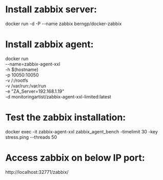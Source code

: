 # Install zabbix server:

docker run -d -P --name zabbix  berngp/docker-zabbix

# Install zabbix agent:

docker run \
 --name=zabbix-agent-xxl \
 -h $(hostname) \
 -p 10050:10050 \
 -v /:/rootfs \
 -v /var/run:/var/run \
 -e "ZA_Server=192.168.1.19" \
 -d monitoringartist/zabbix-agent-xxl-limited:latest

# Test the zabbix installation:

docker exec -it zabbix-agent-xxl zabbix_agent_bench -timelimit 30 -key stress.ping --threads 50


# Access zabbix on below IP port:

http://localhost:32771/zabbix/

